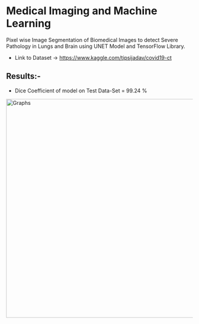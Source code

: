 # Medical Imaging and Machine Learning
Pixel wise Image Segmentation of Biomedical Images to detect Severe Pathology in Lungs and Brain using UNET Model and TensorFlow Library.

* Link to Dataset -> https://www.kaggle.com/tipsijadav/covid19-ct

## Results:-
* Dice Coefficient of model on Test Data-Set = 99.24 %

<img width="591" alt="Graphs" src="https://user-images.githubusercontent.com/77313485/123837567-a24ff380-d928-11eb-830d-7e46703819dc.png">
